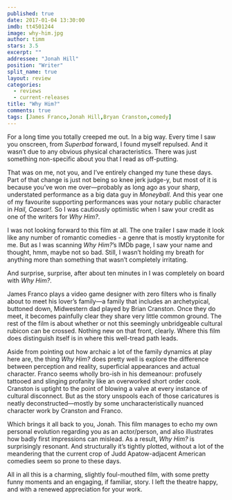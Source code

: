 ```yaml
---
published: true
date: 2017-01-04 13:30:00
imdb: tt4501244
image: why-him.jpg
author: timm
stars: 3.5
excerpt: ""
addressee: "Jonah Hill"
position: "Writer"
split_name: true
layout: review
categories: 
  - reviews
  - current-releases
title: "Why Him?"
comments: true
tags: [James Franco,Jonah Hill,Bryan Cranston,comedy]
---
```

For a long time you totally creeped me out. In a big way. Every time I saw you onscreen, from _Superbad_ forward, I found myself repulsed. And it wasn’t due to any obvious physical characteristics. There was just something non-specific about you that I read as off-putting.

That was on me, not you, and I’ve entirely changed my tune these days. Part of that change is just not being so knee jerk judge-y, but most of it is because you’ve won me over—probably as long ago as your sharp, understated performance as a big data guy in _Moneyball_. And this year one of my favourite supporting performances was your notary public character in _Hail, Caesar!._ So I was cautiously optimistic when I saw your credit as one of the writers for _Why Him?_.

I was not looking forward to this film at all. The one trailer I saw made it look like any number of romantic comedies - a genre that is mostly kryptonite for me. But as I was scanning _Why Him?_’s IMDb page, I saw your name and thought, hmm, maybe not so bad. Still, I wasn’t holding my breath for anything more than something that wasn’t completely irritating.

And surprise, surprise, after about ten minutes in I was completely on board with _Why Him?_. 

James Franco plays a video game designer with zero filters who is finally about to meet his lover’s family—a family that includes an archetypical, buttoned down, Midwestern dad played by Brian Cranston. Once they do meet, it becomes painfully clear they share very little common ground. The rest of the film is about whether or not this seemingly unbridgeable cultural rubicon can be crossed. Nothing new on that front, clearly. Where this film does distinguish itself is in where this well-tread path leads.

Aside from pointing out how archaic a lot of the family dynamics at play here are, the thing _Why Him?_ does pretty well is explore the difference between perception and reality, superficial appearances and actual character. Franco seems wholly bro-ish in his demeanour: profusely tattooed and slinging profanity like an overworked short order cook. Cranston is uptight to the point of blowing a valve at every instance of cultural disconnect. But as the story unspools each of those caricatures is neatly deconstructed—mostly by some uncharacteristically nuanced character work by Cranston and Franco.

Which brings it all back to you, Jonah. This film manages to echo my own personal evolution regarding you as an actor/person, and also illustrates how badly first impressions can mislead. As a result, _Why Him?_ is surprisingly resonant. And structurally it’s tightly plotted, without a lot of the meandering that the current crop of Judd Apatow-adjacent American comedies seem so prone to these days.

All in all this is a charming, slightly foul-mouthed film, with some pretty funny moments and an engaging, if familiar, story. I left the theatre happy, and with a renewed appreciation for your work.